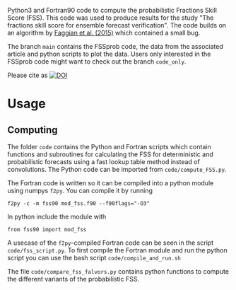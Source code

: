 Python3 and Fortran90 code to compute the probabilistic Fractions Skill Score (FSS). This code was used to produce results for the study "The fractions skill score for ensemble forecast verification". The code builds on an algorithm by [Faggian et al. (2015)](https://mausamjournal.imd.gov.in/index.php/MAUSAM/article/view/555) which contained a small bug.

The branch `main` contains the FSSprob code, the data from the associated article and python scripts to plot the data. Users only interested in the FSSprob code might want to check out the branch `code_only`.

Please cite as [![DOI](https://zenodo.org/badge/DOI/10.5281/zenodo.8082583.svg)](https://doi.org/10.5281/zenodo.8082583)

# Usage
## Computing
The folder `code` contains the Python and Fortran scripts which contain functions and subroutines for calculating the FSS for deterministic and probabilistic forecasts using a fast lookup table method instead of convolutions. The Python code can be imported from `code/compute_FSS.py`.

The Fortran code is written so it can be compiled into a python module using numpys `f2py`. You can compile it by running

    f2py -c -m fss90 mod_fss.f90 --f90flags="-O3"
In python include the module with

    from fss90 import mod_fss
A usecase of the `f2py`-compiled Fortran code can be seen in the script `code/fss_script.py`. To first compile the Fortran module and run the python script you can use the bash script `code/compile_and_run.sh`

The file `code/compare_fss_falvors.py` contains python functions to compute the different variants of the probabilistic FSS.
